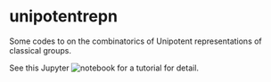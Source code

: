 # unipotentrepn
Some codes to on the combinatorics of Unipotent representations of classical groups.

See this Jupyter ![notebook](https://github.com/jiajunma/unipotentrepn/blob/main/tutor.ipynb) for a tutorial for detail. 
